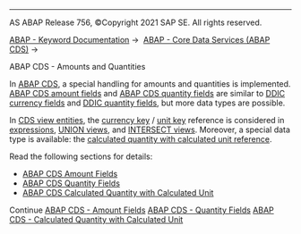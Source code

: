   

* * *

AS ABAP Release 756, ©Copyright 2021 SAP SE. All rights reserved.

[ABAP - Keyword Documentation](javascript:call_link\('abenabap.htm'\)) →  [ABAP - Core Data Services (ABAP CDS)](javascript:call_link\('abencds.htm'\)) → 

ABAP CDS - Amounts and Quantities

In [ABAP CDS](javascript:call_link\('abenabap_cds_glosry.htm'\) "Glossary Entry"), a special handling for amounts and quantities is implemented. [ABAP CDS amount fields](javascript:call_link\('abencds_amount_field_glosry.htm'\) "Glossary Entry") and [ABAP CDS quantity fields](javascript:call_link\('abencds_quantity_glosry.htm'\) "Glossary Entry") are similar to [DDIC currency fields](javascript:call_link\('abenddic_currency_field_glosry.htm'\) "Glossary Entry") and [DDIC quantity fields](javascript:call_link\('abenddic_quantity_glosry.htm'\) "Glossary Entry"), but more data types are possible.

In [CDS view entities](javascript:call_link\('abencds_v2_view_glosry.htm'\) "Glossary Entry"), the [currency key](javascript:call_link\('abencurrency_key_glosry.htm'\) "Glossary Entry") / [unit key](javascript:call_link\('abenunit_glosry.htm'\) "Glossary Entry") reference is considered in [expressions](javascript:call_link\('abencds_expressions_v2.htm'\)), [UNION views](javascript:call_link\('abencds_union_v2.htm'\)), and [INTERSECT views](javascript:call_link\('abencds_intersect_v2.htm'\)). Moreover, a special data type is available: the [calculated quantity with calculated unit reference](javascript:call_link\('abencds_calculated_quantity.htm'\)).

Read the following sections for details:

-   [ABAP CDS Amount Fields](javascript:call_link\('abencds_amount_field.htm'\))
-   [ABAP CDS Quantity Fields](javascript:call_link\('abencds_quantity_field.htm'\))
-   [ABAP CDS Calculated Quantity with Calculated Unit](javascript:call_link\('abencds_calculated_quantity.htm'\))

Continue
[ABAP CDS - Amount Fields](javascript:call_link\('abencds_amount_field.htm'\))
[ABAP CDS - Quantity Fields](javascript:call_link\('abencds_quantity_field.htm'\))
[ABAP CDS - Calculated Quantity with Calculated Unit](javascript:call_link\('abencds_calculated_quantity.htm'\))